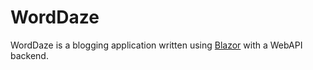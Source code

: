 # WordDaze
WordDaze is a blogging application written using [Blazor](https://blazor.net) with a WebAPI backend. 
